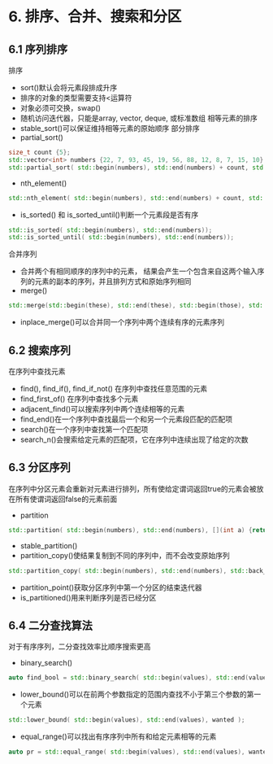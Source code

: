 # 6. 排序、合并、搜索和分区
## 6.1 序列排序
排序
- sort()默认会将元素段排成升序
- 排序的对象的类型需要支持<运算符
- 对象必须可交换，swap()
- 随机访问迭代器，只能是array, vector, deque, 或标准数组
相等元素的排序
- stable_sort()可以保证维持相等元素的原始顺序
部分排序
- partial_sort()
```c++
size_t count {5};
std::vector<int> numbers {22, 7, 93, 45, 19, 56, 88, 12, 8, 7, 15, 10};
std::partial_sort( std::begin(numbers), std::end(numbers) + count, std::end(numbers));
```
- nth_element()
```c++
std::nth_element( std::begin(numbers), std::end(numbers) + count, std::end(numbers));
```
- is_sorted() 和 is_sorted_until()判断一个元素段是否有序
```c++
std::is_sorted( std::begin(numbers), std::end(numbers));
std::is_sorted_until( std::begin(numbers), std::end(numbers));
```
合并序列
- 合并两个有相同顺序的序列中的元素， 结果会产生一个包含来自这两个输入序列的元素的副本的序列，并且排列方式和原始序列相同
- merge()
```c++
std::merge(std::begin(these), std::end(these), std::begin(those), std::end(those), std::begin(result))
```
- inplace_merge()可以合并同一个序列中两个连续有序的元素序列
## 6.2 搜索序列
在序列中查找元素
- find(), find_if(), find_if_not()
在序列中查找任意范围的元素
- find_first_of()
在序列中查找多个元素
- adjacent_find()可以搜索序列中两个连续相等的元素
- find_end()在一个序列中查找最后一个和另一个元素段匹配的匹配项
- search()在一个序列中查找第一个匹配项
- search_n()会搜索给定元素的匹配项，它在序列中连续出现了给定的次数
## 6.3 分区序列
在序列中分区元素会重新对元素进行排列，所有使给定谓词返回true的元素会被放在所有使谓词返回false的元素前面
- partition
```c++
std::partition( std::begin(numbers), std::end(numbers), [](int a) {return a > 100;})
```
- stable_partition()
- partition_copy()使结果复制到不同的序列中，而不会改变原始序列
```c++
std::partition_copy( std::begin(numbers), std::end(numbers), std::back_inserter(res1), std::back_inserter(res2), [](int a) {return a > 100;})
```
- partition_point()获取分区序列中第一个分区的结束迭代器
- is_partitioned()用来判断序列是否已经分区
## 6.4 二分查找算法
对于有序序列，二分查找效率比顺序搜索更高
- binary_search()
```c++
auto find_bool = std::binary_search( std::begin(values), std::end(values), wanted);
```
- lower_bound()可以在前两个参数指定的范围内查找不小于第三个参数的第一个元素
```c++
std::lower_bound( std::begin(values), std::end(values), wanted );
```
- equal_range()可以找出有序序列中所有和给定元素相等的元素
```c++
auto pr = std::equal_range( std::begin(values), std::end(values), wanted );
```

